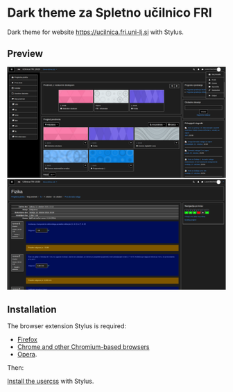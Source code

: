 # Dark theme za Spletno učilnico FRI
Dark theme for website https://ucilnica.fri.uni-lj.si with Stylus.

## Preview

![Spletna ucilnica FRI preview 1](images/Preview_dark_theme_1.png)
![Spletna ucilnica FRI preview 2](images/Preview_dark_theme_2.png)

## Installation

The browser extension Stylus is required:<br>

- [Firefox](https://addons.mozilla.org/en-US/firefox/addon/styl-us/)
- [Chrome and other Chromium-based browsers](https://chrome.google.com/webstore/detail/stylus/clngdbkpkpeebahjckkjfobafhncgmne)
- [Opera](https://addons.opera.com/en-gb/extensions/details/stylus/).<br>

Then:

[Install the usercss](https://github.com/PinkHatHacker/Dark-theme-za-Spletno-ucilnico-FRI/raw/spletna_ucilnica_FRI_dark_theme.user.css) with Stylus.
